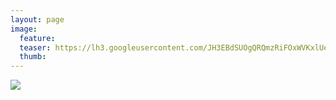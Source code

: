 ```yaml
---
layout: page
image:
  feature:
  teaser: https://lh3.googleusercontent.com/JH3EBdSUOgQRQmzRiFOxWVKxlUeRD5leNC8Kfp0U2uM=w245
  thumb:
---
```


[![](https://lh3.googleusercontent.com/zEEIysuM0MxnK-bKx3TJjHcGkEEruvUullGwzvM-td4=w800)](https://lh3.googleusercontent.com/zEEIysuM0MxnK-bKx3TJjHcGkEEruvUullGwzvM-td4=s0)
